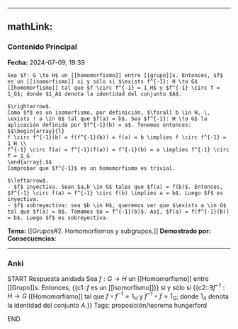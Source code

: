 
---
mathLink:
---
### Contenido Principal

**Fecha:** 2024-07-09, 19:39

```ad-theorem
Sea $f: G \to H$ un [[homomorfismo]] entre [[grupo]]s. Entonces, $f$ es un [[isomorfismo]] si y sólo si $\exists f^{-1}: H \to G$ [[homomorfismo]] tal que $f \circ f^{-1} = 1_H$ y $f^{-1} \circ f = 1_G$; donde $1_A$ denota la identidad del conjunto $A$.
```


```ad-proof
$\rightarrow$.
Como $f$ es un isomorfismo, por definición, $\forall b \in H, \, \exists ! a \in G$ tal que $f(a) = b$. Sea $f^{-1}: H \to G$ la aplicación definida por $f^{-1}(b) = a$. Tenemos entonces:
$$\begin{array}{l}
f \circ f^{-1}(b) = f(f^{-1}(b)) = f(a) = b \implies f \circ f^{-1} = 1_H \\
f^{-1} \circ f(a) = f^{-1}(f(a)) = f^{-1}(b) = a \implies f^{-1} \circ f = 1_G
\end{array}.$$
Comprobar que $f^{-1}$ es un homomorfismo es trivial.

$\leftarrow$.
- $f$ inyectiva. Sean $a,b \in G$ tales que $f(a) = f(b)$. Entonces, $f^{-1} \circ f(a) = f^{-1} \circ f(b) \implies a = b$. Luego $f$ es inyectiva.
- $f$ sobreyectiva: sea $b \in H$, queremos ver que $\exists a \in G$ tal que $f(a) = b$. Tomamos $a = f^{-1}(b)$. Así, $f(a) = f(f^{-1}(b)) = b$. Luego $f$ es sobreyectiva.
```


**Tema:** [[Grupos#2. Homomorfismos y subgrupos.]]
**Demostrado por:**
**Consecuencias:**

---
### Anki

START
Respuesta anidada
Sea $f: G \to H$ un [[Homomorfismo]] entre [[Grupo]]s. Entonces, {{c1::$f$ es un [[isomorfismo]]}} si y sólo si {{c2::$\exists f^{-1}: H \to G$ [[Homomorfismo]] tal que $f \circ f^{-1} = 1_H$ y $f^{-1} \circ f = 1_G$; donde $1_A$ denota la identidad del conjunto $A$.}}
Tags: proposición/teorema hungerford
<!--ID: 1721211802884-->
END